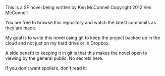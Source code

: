 This is a SF novel being written by Ken McConnell
Copyright 2012 Ken McConnell

You are free to browse this repository and watch the latest commmits as they are made.

My goal is to write this novel using git to keep the project backed up in the cloud and not just on my hard drive or in Dropbox.

A side benefit to keeping it in git is that this makes the novel open to viewing by the general public. No secrets here.

If you don't want spoilers, don't read it.

